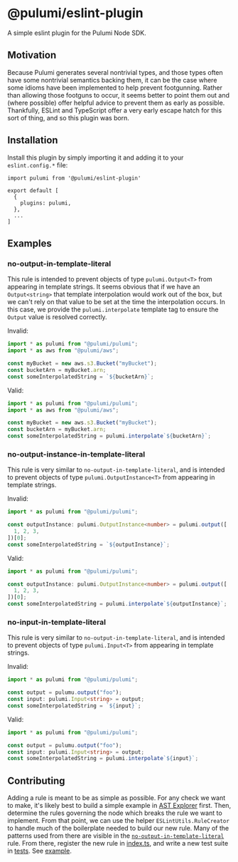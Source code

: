 # @pulumi/eslint-plugin

A simple eslint plugin for the Pulumi Node SDK.

## Motivation

Because Pulumi generates several nontrivial types, and those types often have some nontrivial semantics backing them, it can be the case where some idioms have been implemented to help prevent footgunning. Rather than allowing those footguns to occur, it seems better to point them out and (where possible) offer helpful advice to prevent them as early as possible. Thankfully, ESLint and TypeScript offer a very early escape hatch for this sort of thing, and so this plugin was born.

## Installation

Install this plugin by simply importing it and adding it to your `eslint.config.*` file:

```
import pulumi from '@pulumi/eslint-plugin'

export default [
  {
    plugins: pulumi,
  },
  ...
]
```

## Examples

### no-output-in-template-literal

This rule is intended to prevent objects of type `pulumi.Output<T>` from appearing in template strings. It seems obvious that if we have an `Output<string>` that template interpolation would work out of the box, but we can't rely on that value to be set at the time the interpolation occurs. In this case, we provide the `pulumi.interpolate` template tag to ensure the `Output` value is resolved correctly.

Invalid:

```typescript
import * as pulumi from "@pulumi/pulumi";
import * as aws from "@pulumi/aws";

const myBucket = new aws.s3.Bucket("myBucket");
const bucketArn = myBucket.arn;
const someInterpolatedString = `${bucketArn}`;
```

Valid:

```typescript
import * as pulumi from "@pulumi/pulumi";
import * as aws from "@pulumi/aws";

const myBucket = new aws.s3.Bucket("myBucket");
const bucketArn = myBucket.arn;
const someInterpolatedString = pulumi.interpolate`${bucketArn}`;
```

### no-output-instance-in-template-literal

This rule is very similar to `no-output-in-template-literal`, and is intended to prevent objects of type `pulumi.OutputInstance<T>` from appearing in template strings.

Invalid:

```typescript
import * as pulumi from "@pulumi/pulumi";

const outputInstance: pulumi.OutputInstance<number> = pulumi.output([
  1, 2, 3,
])[0];
const someInterpolatedString = `${outputInstance}`;
```

Valid:

```typescript
import * as pulumi from "@pulumi/pulumi";

const outputInstance: pulumi.OutputInstance<number> = pulumi.output([
  1, 2, 3,
])[0];
const someInterpolatedString = pulumi.interpolate`${outputInstance}`;
```

### no-input-in-template-literal

This rule is very similar to `no-output-in-template-literal`, and is intended to prevent objects of type `pulumi.Input<T>` from appearing in template strings.

Invalid:

```typescript
import * as pulumi from "@pulumi/pulumi";

const output = pulumu.output("foo");
const input: pulumi.Input<string> = output;
const someInterpolatedString = `${input}`;
```

Valid:

```typescript
import * as pulumi from "@pulumi/pulumi";

const output = pulumu.output("foo");
const input: pulumi.Input<string> = output;
const someInterpolatedString = pulumi.interpolate`${input}`;
```

## Contributing

Adding a rule is meant to be as simple as possible. For any check we want to make, it's likely best to build a simple example in [AST Explorer](https://astexplorer.net/) first. Then, determine the rules governing the node which breaks the rule we want to implement. From that point, we can use the helper `ESLintUtils.RuleCreator` to handle much of the boilerplate needed to build our new rule. Many of the patterns used from there are visible in the [`no-output-in-template-literal`](./src/noOuputInTemplateLiteral.ts#13) rule. From there, register the new rule in [index.ts](src/index.ts), and write a new test suite in [tests](tests/). See [example](tests/noOutputInTemplateLiteral.spec.ts).
